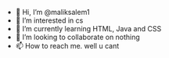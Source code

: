 - 👋 Hi, I’m @maliksalem1
- 👀 I’m interested in cs
- 🌱 I’m currently learning HTML, Java and CSS
- 💞️ I’m looking to collaborate on nothing
- 📫 How to reach me. well u cant

<!---
maliksalem1/maliksalem1 is a ✨ special ✨ repository because its `README.md` (this file) appears on your GitHub profile.
You can click the Preview link to take a look at your changes.
--->
